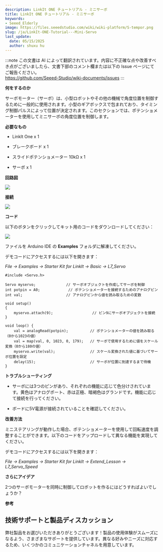 ```yaml
---
description: LinkIt ONE チュートリアル - ミニサーボ
title: LinkIt ONE チュートリアル - ミニサーボ
keywords:
- Seeed_Elderly
image: https://files.seeedstudio.com/wiki/wiki-platform/S-tempor.png
slug: /ja/LinkIt-ONE-Tutorial---Mini-Servo
last_update:
  date: 05/15/2025
  author: shuxu hu
---
```

:::note
この文書は AI によって翻訳されています。内容に不正確な点や改善すべき点がございましたら、文書下部のコメント欄または以下の Issue ページにてご報告ください。  
https://github.com/Seeed-Studio/wiki-documents/issues
:::

**何をするのか**

サーボモーター（サーボ）は、小型ロボットやその他の機械で角度位置を制御するために一般的に使用されます。小型のギアボックスで包まれており、タイミング制御パルスによって位置が決定されます。このセクションでは、ポテンショメーターを使用してミニサーボの角度位置を制御します。

**必要なもの**

*   LinkIt One x 1

*   ブレークボード x 1
*   スライドポテンショメーター 10kΩ x 1

*   サーボ x 1

**回路図**

![](https://files.seeedstudio.com/wiki/LinkIt-ONE-Tutorial---Mini-Servo/img/LinkItONE_Kit_7_1.jpg)

**接続**

![](https://files.seeedstudio.com/wiki/LinkIt-ONE-Tutorial---Mini-Servo/img/LinkItONE_Kit_7_2.jpg)

**コード**

以下のボタンをクリックしてキット用のコードをダウンロードしてください：

[![](https://files.seeedstudio.com/wiki/LinkIt-ONE-Tutorial---Mini-Servo/img/Code_sidekick_linkit.png)](https://github.com/Seeed-Studio/Sidekick_Basic_Kit_for_LinkIt)

ファイルを Arduino IDE の **Examples** フォルダに解凍してください。

デモコードにアクセスするには以下を開きます：

_File -> Examples -> Starter Kit for LinkIt -> Basic -> L7_Servo_
```
#include <Servo.h>

Servo myservo;              // サーボオブジェクトを作成してサーボを制御
int potpin = A0;             // ポテンショメーターを接続するためのアナログピン
int val;                    // アナログピンから値を読み取るための変数

void setup()
{
    myservo.attach(9);                  // ピン9にサーボオブジェクトを接続
}

void loop() {
    val = analogRead(potpin);          // ポテンショメーターの値を読み取る（0から1023の値）
    val = map(val, 0, 1023, 0, 179);   // サーボで使用するために値をスケール変換（0から180の値）
    myservo.write(val);                // スケール変換された値に基づいてサーボ位置を設定
    delay(15);                         // サーボが位置に到達するまで待機
}
```

**トラブルシューティング**

*   サーボには3つのピンがあり、それぞれの機能に応じて色分けされています。黄色はアナログポート、赤は正極、暗褐色はグランドです。機能に応じて接続を行ってください。

*   ボードに5V電源が接続されていることを確認してください。

**改善方法**

ミニステアリングが動作した場合、ポテンショメーターを使用して回転速度を調整することができます。以下のコードをアップロードして異なる機能を実現してください。

デモコードにアクセスするには以下を開きます：

_File -> Examples -> Starter Kit for LinkIt -> Extend_Lesson -> L7_Servo_Speed_

**さらにアイデア**

2つのサーボモーターを同時に制御してロボットを作るにはどうすればよいでしょうか？

**参考**

<!-- *   [The Basics](/ja/LinkIt_ONE_Tutorial-The_Basics)

*   [Hello World](/ja/LinkIt_ONE_Tutorial-Hello_World)

*   [Push Button](/ja/LinkIt_ONE_Tutorial-Push_Button)

*   [Marquee](/ja/LinkIt_ONE_Tutorial-Marquee)

*   [Colorful World](/ja/LinkIt_ONE_Tutorial-Colorful_World)

*   [Analog Interface](/ja/LinkIt_ONE_Tutorial-Analog_Interface)

*   [Mini Servo](/ja/LinkIt-ONE-Tutorial---Mini-Servo)

*   [Light Sensor](/ja/LinkIt_ONE_Tutorial-Light-Sensor)

*   [SMS Control the LED](/ja/LinkIt_ONE_Tutorial-SMS_control_the_LED)

*   [Get Temperature with Webpage](/ja/LinkIt_ONE_Tutorial-Get_temperature_with_Webpage) -->

## 技術サポートと製品ディスカッション

弊社製品をお選びいただきありがとうございます！製品の使用体験がスムーズになるよう、さまざまなサポートを提供しています。異なる好みやニーズに対応するため、いくつかのコミュニケーションチャネルを用意しています。

<div class="button_tech_support_container">
<a href="https://forum.seeedstudio.com/" class="button_forum"></a> 
<a href="https://www.seeedstudio.com/contacts" class="button_email"></a>
</div>

<div class="button_tech_support_container">
<a href="https://discord.gg/eWkprNDMU7" class="button_discord"></a> 
<a href="https://github.com/Seeed-Studio/wiki-documents/discussions/69" class="button_discussion"></a>
</div>